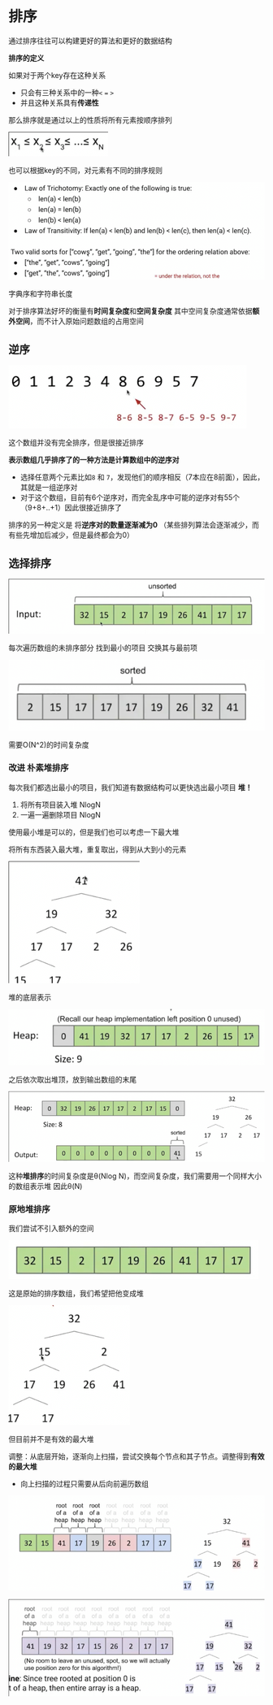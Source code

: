 # 排序

通过排序往往可以构建更好的算法和更好的数据结构

**排序的定义**

如果对于两个key存在这种关系

* 只会有三种关系中的一种`<` `=` `>`
* 并且这种关系具有**传递性**

那么排序就是通过以上的性质将所有元素按顺序排列

![](img/8792dfa1.png)

也可以根据key的不同，对元素有不同的排序规则

![](img/0afaebc2.png)

字典序和字符串长度

对于排序算法好坏的衡量有**时间复杂度**和**空间复杂度** 其中空间复杂度通常依据**额外空间**，而不计入原始问题数组的占用空间

## 逆序

![](img/fec58be4.png)

这个数组并没有完全排序，但是很接近排序

**表示数组几乎排序了的一种方法是计算数组中的逆序对**

* 选择任意两个元素比如`8` 和 `7`，发现他们的顺序相反（7本应在8前面），因此，其就是一组逆序对
* 对于这个数组，目前有6个逆序对，而完全乱序中可能的逆序对有55个（9+8+..+1）因此很接近排序了

排序的另一种定义是 将**逆序对的数量逐渐减为0** （某些排列算法会逐渐减少，而有些先增加后减少，但是最终都会为0）

## 选择排序

![](img/e6848815.png)

每次遍历数组的未排序部分 找到最小的项目 交换其与最前项

![](img/36829d7b.png)

需要O(N^2)的时间复杂度

### 改进 朴素堆排序

每次我们都选出最小的项目，我们知道有数据结构可以更快选出最小项目 **堆！**

1. 将所有项目装入堆 NlogN
2. 一遍一遍删除项目 NlogN

使用最小堆是可以的，但是我们也可以考虑一下最大堆

将所有东西装入最大堆，重复取出，得到从大到小的元素

![](img/379559bb.png)

堆的底层表示

![](img/45e44411.png)

之后依次取出堆顶，放到输出数组的末尾

![](img/3a7ad1c3.png)

这种**堆排序**的时间复杂度是θ(Nlog N)，而空间复杂度，我们需要用一个同样大小的数组表示堆 因此θ(N)

### 原地堆排序

我们尝试不引入额外的空间

![](img/eb2005f8.png)

这是原始的排序数组，我们希望把他变成堆

![](img/c2269d8c.png)

但目前并不是有效的最大堆

调整：从底层开始，逐渐向上扫描，尝试交换每个节点和其子节点。调整得到**有效的最大堆**

* 向上扫描的过程只需要从后向前遍历数组

![](img/d0aee6b2.png)

![](img/cd46a4aa.png)


